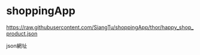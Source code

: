 # shoppingApp
https://raw.githubusercontent.com/SiangTu/shoppingApp/thor/happy_shop_product.json

json網址
